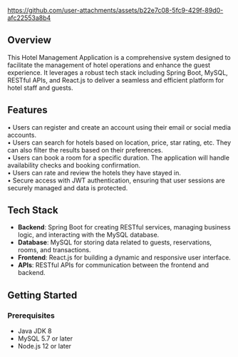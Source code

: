 
https://github.com/user-attachments/assets/b22e7c08-5fc9-429f-89d0-afc22553a8b4



## Overview
This Hotel Management Application is a comprehensive system designed to facilitate the management of hotel operations and enhance the guest experience. It leverages a robust tech stack including Spring Boot, MySQL, RESTful APIs, and React.js to deliver a seamless and efficient platform for hotel staff and guests.

## Features
• Users can register and create an account using their email or social media accounts.         
• Users can search for hotels based on location, price, star rating, etc. They can also filter the results based on their preferences.  
• Users can book a room for a specific duration. The application will handle availability checks and booking confirmation.        
• Users can rate and review the hotels they have stayed in.        
• Secure access with JWT authentication, ensuring that user sessions are securely managed and data is protected.


## Tech Stack
- **Backend**: Spring Boot for creating RESTful services, managing business logic, and interacting with the MySQL database.
- **Database**: MySQL for storing data related to guests, reservations, rooms, and transactions.
- **Frontend**: React.js for building a dynamic and responsive user interface.
- **APIs**: RESTful APIs for communication between the frontend and backend.

## Getting Started

### Prerequisites
- Java JDK 8
- MySQL 5.7 or later
- Node.js 12 or later
